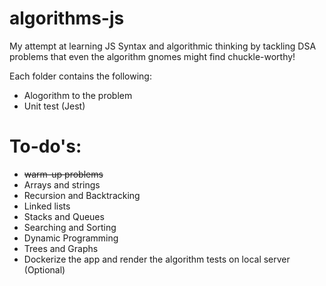 # algorithms-js

My attempt at learning JS Syntax and algorithmic thinking by tackling DSA problems that even the algorithm gnomes might find chuckle-worthy!

Each folder contains the following:

- Alogorithm to the problem
- Unit test (Jest)

# To-do's: 
- ~~warm-up problems~~
- Arrays and strings
- Recursion and Backtracking
- Linked lists
- Stacks and Queues
- Searching and Sorting
- Dynamic Programming
- Trees and Graphs
- Dockerize the app and render the algorithm tests on local server (Optional)

